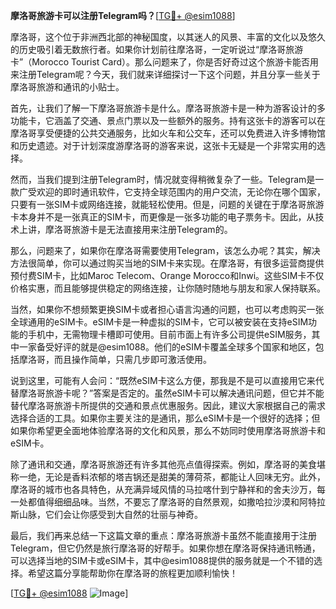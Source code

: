 **摩洛哥旅游卡可以注册Telegram吗？**[[TG💪+ @esim1088](https://t.me/s/esim1088)]

摩洛哥，这个位于非洲西北部的神秘国度，以其迷人的风景、丰富的文化以及悠久的历史吸引着无数旅行者。如果你计划前往摩洛哥，一定听说过“摩洛哥旅游卡”（Morocco Tourist Card）。那么问题来了，你是否好奇过这个旅游卡能否用来注册Telegram呢？今天，我们就来详细探讨一下这个问题，并且分享一些关于摩洛哥旅游和通讯的小贴士。

首先，让我们了解一下摩洛哥旅游卡是什么。摩洛哥旅游卡是一种为游客设计的多功能卡，它涵盖了交通、景点门票以及一些额外的服务。持有这张卡的游客可以在摩洛哥享受便捷的公共交通服务，比如火车和公交车，还可以免费进入许多博物馆和历史遗迹。对于计划深度游摩洛哥的游客来说，这张卡无疑是一个非常实用的选择。

然而，当我们提到注册Telegram时，情况就变得稍微复杂了一些。Telegram是一款广受欢迎的即时通讯软件，它支持全球范围内的用户交流，无论你在哪个国家，只要有一张SIM卡或网络连接，就能轻松使用。但是，问题的关键在于摩洛哥旅游卡本身并不是一张真正的SIM卡，而更像是一张多功能的电子票务卡。因此，从技术上讲，摩洛哥旅游卡是无法直接用来注册Telegram的。

那么，问题来了，如果你在摩洛哥需要使用Telegram，该怎么办呢？其实，解决方法很简单，你可以通过购买当地的SIM卡来实现。在摩洛哥，有很多运营商提供预付费SIM卡，比如Maroc Telecom、Orange Morocco和Inwi。这些SIM卡不仅价格实惠，而且能够提供稳定的网络连接，让你随时随地与朋友和家人保持联系。

当然，如果你不想频繁更换SIM卡或者担心语言沟通的问题，也可以考虑购买一张全球通用的eSIM卡。eSIM卡是一种虚拟的SIM卡，它可以被安装在支持eSIM功能的手机中，无需物理卡槽即可使用。目前市面上有许多公司提供eSIM服务，其中一家备受好评的就是@esim1088。他们的eSIM卡覆盖全球多个国家和地区，包括摩洛哥，而且操作简单，只需几步即可激活使用。

说到这里，可能有人会问：“既然eSIM卡这么方便，那我是不是可以直接用它来代替摩洛哥旅游卡呢？”答案是否定的。虽然eSIM卡可以解决通讯问题，但它并不能替代摩洛哥旅游卡所提供的交通和景点优惠服务。因此，建议大家根据自己的需求选择合适的工具。如果你主要关注的是通讯，那么eSIM卡是一个很好的选择；但如果你希望更全面地体验摩洛哥的文化和风景，那么不妨同时使用摩洛哥旅游卡和eSIM卡。

除了通讯和交通，摩洛哥旅游还有许多其他亮点值得探索。例如，摩洛哥的美食堪称一绝，无论是香料浓郁的塔吉锅还是甜美的薄荷茶，都能让人回味无穷。此外，摩洛哥的城市也各具特色，从充满异域风情的马拉喀什到宁静祥和的舍夫沙万，每一处都值得细细品味。当然，不要忘了摩洛哥的自然景观，如撒哈拉沙漠和阿特拉斯山脉，它们会让你感受到大自然的壮丽与神奇。

最后，我们再来总结一下这篇文章的重点：摩洛哥旅游卡虽然不能直接用于注册Telegram，但它仍然是旅行摩洛哥的好帮手。如果你想在摩洛哥保持通讯畅通，可以选择当地的SIM卡或eSIM卡，其中@esim1088提供的服务就是一个不错的选择。希望这篇分享能帮助你在摩洛哥的旅程更加顺利愉快！

[[TG💪+ @esim1088](https://t.me/s/esim1088) ![Image](https://i.postimg.cc/4NQfJmqS/Snipaste-2025-05-13-00-14-12.png)]